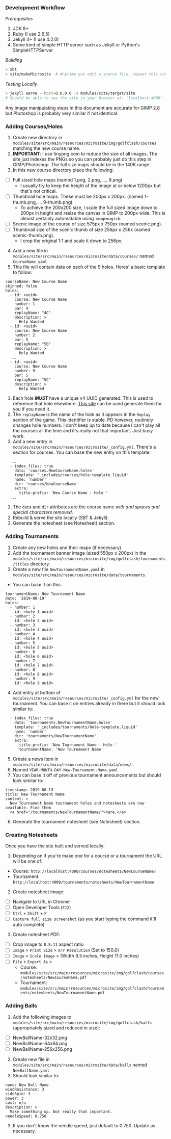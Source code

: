 
### Development Workflow

*Prerequisites*
1. JDK 8+
1. Ruby (I use 2.6.5)
1. Jekyll 4+ (I use 4.2.0)
1. Some kind of simple HTTP server such as Jekyll or Python's SimpleHTTPServer

*Building*

```bash
> sbt
> site/makeMicrosite  # Anytime you edit a source file, repeat this command to see updates in your browser
```

*Testing Locally*

```bash
> jekyll serve --host=0.0.0.0 -s modules/site/target/site
# Should be able to see the site in your browser at: `localhost:4000`
```

Any image manipulating steps in this document are accurate for GIMP 2.8 but Photoshop is probably
very similar if not identical.

### Adding Courses/Holes

1. Create new directory in `modules/site/src/main/resources/microsite/img/golfclash/courses` matching
the new course name.
2. **IMPORTANT**: I use tinypng.com to reduce the size of all images. The site just indexes the
  PNGs so you can probably just do this step in GIMP/Photoshop. The full size maps should be
  in the 140K range.
3. In this new course directory place the following:
  - [ ] Full sized hole maps (named 1.png, 2.png, ..., 9.png)
    * I usually try to keep the height of the image at or below 1200px but that's not critical.
  - [ ] Thumbnail hole maps. These must be 200px x 200px. (named 1-thumb.png, ... 9-thumb.png)
    * To achieve the 200x200 size, I scale the full sized image down to 200px in height and
      resize the canvas in GIMP to 200px wide. This is almost certainly automatable using `imagemagick`.
  - [ ] Scenic image of the course of size 575px x 750px (named scenic.png).
  - [ ] Thumbnail size of the scenic thumb of size 256px x 256x (named scenic-thumb.png).
    * I crop the original 1:1 and scale it down to 256px.
4. Add a new file in `modules/site/src/main/resources/microsite/data/courses/` named `CourseName.yaml`
  1. This file will contain data on each of the 9 holes. Heres' a basic template to follow:
```
courseName: New Course Name
skinned: false
holes:
  - id: <uuid>
    course: New Course Name
    number: 1
    par: 4
    replayName: "4C"
    description: >
      Help Wanted
  - id: <uuid>
    course: New Course Name
    number: 2
    par: 5
    replayName: "5B"
    description: >
      Help Wanted
  ...
  - id: <uuid>
    course: New Course Name
    number: 9
    par: 5
    replayName: "5C"
    description: >
      Help Wanted
```
  1. Each hole ***MUST*** have a unique v4 UUID generated. This is used to reference that hole elsewhere.
  [This site](https://www.uuidgenerator.net/) can be used generate them for you if you need it.
  1. The `replayName` is the name of the hole as it appears in the `Replay` section of the game. This
  identifier is stable. PD however, routinely changes hole numbers. I don't keep up to date because
  I can't play all the courses all the time and it's really not that important. Just busy work.
5. Add a new entry in `modules/site/src/main/resources/microsite/_config.yml`. There's a section
  for courses. You can base the new entry on this template:
```
  ...
  - index_files: true
    data: 'courses.NewCourseName.holes'
    template: '_includes/courses/hole-template.liquid'
    name: 'number'
    dir: 'courses/NewCourseName'
    extra:
      title-prefix: 'New Course Name - Hole '
  ...
```
  1. The `data` and `dir` attributes are the course name *with and spaces and special characters removed*.
6. Rebuild & serve the site locally (SBT & Jekyll).
7. Generate the notesheet (see Notesheet) section.

### Adding Tournaments

1. Create any new holes and their maps (if necessary)
2. Add the tournament banner image (sized 550px x 200px) in the `modules/site/src/main/resources/microsite/img/golfclash/tournaments/titles` directory.
3. Create a new file `NewTournamentName.yaml` in `modules/site/src/main/resources/microsite/data/tournaments`.
  * You can base it on this:
```
tournamentName: New Tournament Name
date: '2019-08-19'
holes:
  - number: 1
    id: <hole 1 uuid>
  - number: 2
    id: <hole 2 uuid>
  - number: 3
    id: <hole 3 uuid>
  - number: 4
    id: <hole 4 uuid>
  - number: 5
    id: <hole 5 uuid>
  - number: 6
    id: <hole 6 uuid>
  - number: 7
    id: <hole 7 uuid>
  - number: 8
    id: <hole 8 uuid>
  - number: 9
    id: <hole 9 uuid>
```
4. Add entry at bottom of `modules/site/src/main/resources/microsite/_config.yml` for the new
tournament. You can base it on entries already in there but it should look similar to:
```
  - index_files: true
    data: 'tournaments.NewTournamentName.holes'
    template: '_includes/tournaments/hole-template.liquid'
    name: 'number'
    dir: 'tournaments/NewTournamentName'
    extra:
      title-prefix: 'New Tournament Name - Hole '
      tournamentName: 'New Tournament Name'
```
5. Create a news item in `modules/site/src/main/resources/microsite/data/news/`.
  1. Named `YEAR-MONTH-DAY-New-Tournament-Name.yaml`
  1. You can base it off of previous tournament announcements but should look similar to:
```
timestamp: 2019-08-13
title: New Tournament Name
content: >
  New Tournament Name tournament holes and notesheets are now available. Find them
  <a href="/tournaments/NewTournamentName/">here.</a>

```
6. Generate the tournament notesheet (see Notesheet) section.

### Creating Notesheets

Once you have the site built and served locally:

1. Depending on if you're make one for a course or a tournament the URL will be one of:
  * Course: `http://localhost:4000/courses/notesheets/NewCourseName/`
  * Tournament: `http://localhost:4000/tournaments/notesheets/NewTournamentName`
2. Create notesheet image:
  - [ ] Navigate to URL in Chrome
  - [ ] Open Developer Tools (`F12`)
  - [ ] `Ctrl` + `Shift` + `P`
  - [ ] `Capture full size screenshot` (as you start typing the command it'll auto complete)
3. Create notesheet PDF:
  - [ ] Crop image to `8.5:11` aspect ratio
  - [ ] `Image` > `Print Size` > `X/Y Resolution` (Set to 150.0)
  - [ ] `Image` > `Scale Image` > (Width 8.5 inches, Height 11.0 inches)
  - [ ] `File` > `Export As` >
    * Course: `modules/site/src/main/resources/microsite/img/golfclash/courses/notesheets/NewCourseName.pdf`
    * Tournament: `modules/site/src/main/resources/microsite/img/golfclash/tournaments/notesheets/NewTournamentName.pdf`

### Adding Balls

1. Add the following images to `modules/site/src/main/resources/microsite/img/golfclash/balls`
(appropriately sized and reduced in size):
  - [ ] NewBallName-32x32.png
  - [ ] NewBallName-64x64.png
  - [ ] NewBallName-256x256.png
2. Create new file in `modules/site/src/main/resources/microsite/data/balls` named `NewBallName.yaml`
2. Should look similar to:
```
name: New Ball Name
windResistance: 3
sideSpin: 3
power: 3
cost: n/a
description: >
  Make something up. Not really that important.
needleSpeed: 0.750
```
3. If you don't know the needle speed, just default to 0.750. Update as necessary.
